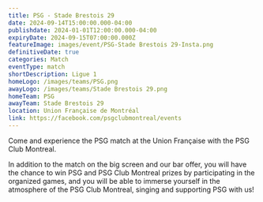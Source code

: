 ```yaml
---
title: PSG - Stade Brestois 29
date: 2024-09-14T15:00:00.000-04:00
publishdate: 2024-01-01T12:00:00.000-04:00
expiryDate: 2024-09-15T07:00:00.000Z
featureImage: images/event/PSG-Stade Brestois 29-Insta.png
definitiveDate: true
categories: Match
eventType: match
shortDescription: Ligue 1
homeLogo: /images/teams/PSG.png
awayLogo: /images/teams/Stade Brestois 29.png
homeTeam: PSG
awayTeam: Stade Brestois 29
location: Union Française de Montréal
link: https://facebook.com/psgclubmontreal/events
---
```


Come and experience the PSG match at the Union Française with the PSG Club Montreal.

In addition to the match on the big screen and our bar offer, you will have the chance to win PSG and PSG Club Montreal prizes by participating in the organized games, and you will be able to immerse yourself in the atmosphere of the PSG Club Montreal, singing and supporting PSG with us!
